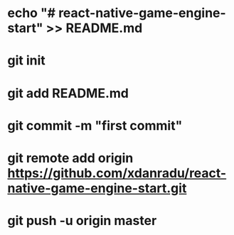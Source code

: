 # echo "# react-native-game-engine-start" >> README.md

# git init

# git add README.md

# git commit -m "first commit"

# git remote add origin https://github.com/xdanradu/react-native-game-engine-start.git

# git push -u origin master
                